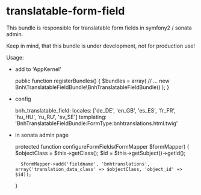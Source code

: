 # translatable-form-field
This bundle is responsible for translatable form fields in symfony2 / sonata admin.

Keep in mind, that this bundle is under development, not for production use!

Usage:

- add to 'AppKernel'

    public function registerBundles()
    {
        $bundles = array(
        // ...
        new Bnh\TranslatableFieldBundle\BnhTranslatableFieldBundle()
        );
    }

- config

    bnh_translatable_field:
    locales: ['de_DE', 'en_GB', 'es_ES', 'fr_FR', 'hu_HU', 'ru_RU', 'sv_SE']
    templating: 'BnhTranslatableFieldBundle:FormType:bnhtranslations.html.twig'

- in sonata admin page

    protected function configureFormFields(FormMapper $formMapper)
    {
        $objectClass = $this->getClass();
        $id = $this->getSubject()->getId();
        
        $formMapper->add('fieldname', 'bnhtranslations', array('translation_data_class' => $objectClass, 'object_id' => $id));
    }

